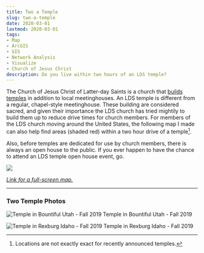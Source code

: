 ```yaml
---
title: Two a Temple
slug: two-a-temple
date: 2020-03-01
lastmod: 2020-03-01
tags:
- Map
- ArcGIS
- GIS
- Network Analysis
- Visualize
- Church of Jesus Christ
description: Do you live within two hours of an LDS temple?
---
```


The Church of Jesus Christ of Latter-day Saints is a church that [builds temples](https://www.churchofjesuschrist.org/temples/why-latter-day-saints-build-temples?lang=eng) in addition to local meetinghouses. An LDS temple is different from a regular, chapel-style meetinghouse. These building are considered sacred, and given their importance the LDS church has tried mightily to build them up to reduce drive times for church members. For members of the LDS church moving around the United States, the following map I made can also help find areas (shaded red) within a two hour drive of a temple[^1].

[^1]: Locations are not exactly exact for recently announced temples.

Also, before temples are dedicated for use by church members, there is always an open house to the public. If you ever happen to have the chance to attend an LDS temple open house event, go.

![](/img/two-a-temple.png)

[*Link for a full-screen map.*](https://arcg.is/1XbGaz0)

------------------------------------------------------------------------

### Two Temple Photos

![Temple in Bountiful Utah - Fall 2019](/img/sm-bountiful-utah-temple.jpg)
Temple in Bountiful Utah - Fall 2019

![Temple in Rexburg Idaho - Fall 2019](/img/sm-rexburg-idaho-temple.jpg)
Temple in Rexburg Idaho - Fall 2019
